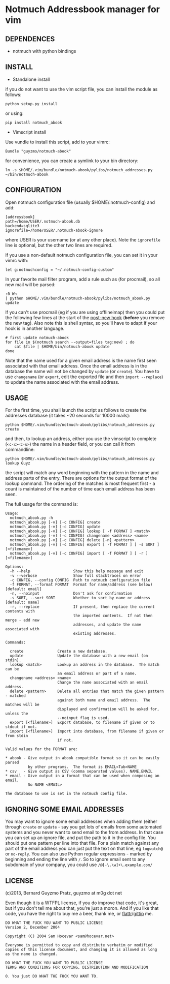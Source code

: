 Notmuch Addressbook manager for vim
===================================

DEPENDENCES
-----------

* notmuch with python bindings

INSTALL
-------

* Standalone install

if you do not want to use the vim script file, you can install the module as follows:

```
python setup.py install
```

or using:

```
pip install notmuch_abook
```

* Vimscript install

Use vundle to install this script, add to your vimrc:

```
Bundle "guyzmo/notmuch-abook"
```

for convenience, you can create a symlink to your bin directory:
```
ln -s $HOME/.vim/bundle/notmuch-abook/pylibs/notmuch_addresses.py ~/bin/notmuch-abook
```

CONFIGURATION
-------------

Open notmuch configuration file (usually $HOME/.notmuch-config) and add:

```
[addressbook]
path=/home/USER/.notmuch-abook.db
backend=sqlite3
ignorefile=/home/USER/.notmuch-abook-ignore
```

where USER is your username (or at any other place).  Note the `ignorefile` line is optional, but
the other two lines are required.

If you use a non-default notmuch configuration file, you can set it in your vimrc with:

```
let g:notmuchconfig = "~/.notmuch-config-custom"
```

In your favorite mail filter program, add a rule such as (for procmail), so all new mail will be parsed:

```
:0 Wh
| python $HOME/.vim/bundle/notmuch-abook/pylibs/notmuch_abook.py update
```

If you can't use procmail (eg if you are using offlineimap) then you could put the following few lines at the start of the [post-new hook](http://notmuchmail.org/manpages/notmuch-hooks-5/) (**before** you remove the new tag).  Also note this is shell syntax, so you'll have to adapt if your hook is in another language.

```
# first update notmuch-abook
for file in $(notmuch search --output=files tag:new) ; do
    cat $file | $HOME/bin/notmuch-abook update
done
```

Note that the name used for a given email address is the name first seen associated with that email address.
Once the email address is in the database the name will not be changed by `update` (or `create`).  You have to
use `changename` (or `export`, edit the exported file and then `import --replace`) to update the name associated
with the email address.

USAGE
-----

For the first time, you shall launch the script as follows to create the addresses database (it takes ~20 seconds for 10000 mails):

```
python $HOME/.vim/bundle/notmuch-abook/pylibs/notmuch_addresses.py create
```

and then, to lookup an address, either you use the vimscript to complete (`<c-x><c-u>`) the name in a header field,
or you can call it from commandline:

```
python $HOME/.vim/bundle/notmuch-abook/pylibs/notmuch_addresses.py lookup Guyz
```

the script will match any word beginning with the pattern in the name and address parts of the entry. There are
options for the output format of the lookup command.  The ordering of the matches is most frequent first - a
count is maintained of the number of time each email address has been seen.

The full usage for the command is:

```
Usage:
  notmuch_abook.py -h
  notmuch_abook.py [-v] [-c CONFIG] create
  notmuch_abook.py [-v] [-c CONFIG] update
  notmuch_abook.py [-v] [-c CONFIG] lookup [ -f FORMAT ] <match>
  notmuch_abook.py [-v] [-c CONFIG] changename <address> <name>
  notmuch_abook.py [-v] [-c CONFIG] delete [-n] <pattern>
  notmuch_abook.py [-v] [-c CONFIG] export [ -f FORMAT ] [ -s SORT ] [<filename>]
  notmuch_abook.py [-v] [-c CONFIG] import [ -f FORMAT ] [ -r ] [<filename>]

Options:
  -h --help                   Show this help message and exit
  -v --verbose                Show full stacktraces on error
  -c CONFIG, --config CONFIG  Path to notmuch configuration file
  -f FORMAT, --format FORMAT  Format for name/address (see below) [default: email]
  -n, --noinput               Don't ask for confirmation
  -s SORT, --sort SORT        Whether to sort by name or address [default: name]
  -r, --replace               If present, then replace the current contents with
                              the imported contents.  If not then merge - add new
                              addresses, and update the name associated with
                              existing addresses.

Commands:

  create               Create a new database.
  update               Update the database with a new email (on stdin).
  lookup <match>       Lookup an address in the database.  The match can be
                       an email address or part of a name.
  changename <address> <name>
                       Change the name associated with an email address.
  delete <pattern>     Delete all entries that match the given pattern - matched
                       against both name and email address.  The matches will be
                       displayed and confirmation will be asked for, unless the
                       --noinput flag is used.
  export [<filename>]  Export database, to filename if given or to stdout if not.
  import [<filename>]  Import into database, from filename if given or from stdin
                       if not.

Valid values for the FORMAT are:

* abook - Give output in abook compatible format so it can be easily parsed
          by other programs.  The format is EMAIL<Tab>NAME
* csv   - Give output as CSV (comma separated values). NAME,EMAIL
* email - Give output in a format that can be used when composing an email.
          So NAME <EMAIL>

The database to use is set in the notmuch config file.
```

IGNORING SOME EMAIL ADDRESSES
-----------------------------

You may want to ignore some email addresses when adding them (either through `create` or `update` - say you
get lots of emails from some automated systems and you never want to send email to the from address.  In that
case you can set up an ignore file, and put the path to it in the config file.  You should put one pattern per
line into that file.  For a plain match against any part of the email address you can just put the text on
that line, eg `logwatch@` or `no-reply`.  You can also use Python regular expressions - marked by beginning
and ending the line with `/`.  So to ignore email sent to any subdomain of your company, you could use
`/@[-\.\w]+\.example.com/`

LICENSE
-------

(c)2013, Bernard Guyzmo Pratz, guyzmo at m0g dot net

Even though it is a WTFPL license, if you do improve that code, it's great, but if you
don't tell me about that, you're just a moron. And if you like that code, you have the
right to buy me a beer, thank me, or [flattr](http://flattr.com/profile/guyzmo)/[gittip](http://gittip.com/guyzmo) me.

```
DO WHAT THE FUCK YOU WANT TO PUBLIC LICENSE 
Version 2, December 2004 

Copyright (C) 2004 Sam Hocevar <sam@hocevar.net> 

Everyone is permitted to copy and distribute verbatim or modified 
copies of this license document, and changing it is allowed as long 
as the name is changed. 

DO WHAT THE FUCK YOU WANT TO PUBLIC LICENSE 
TERMS AND CONDITIONS FOR COPYING, DISTRIBUTION AND MODIFICATION 

0. You just DO WHAT THE FUCK YOU WANT TO.
```
